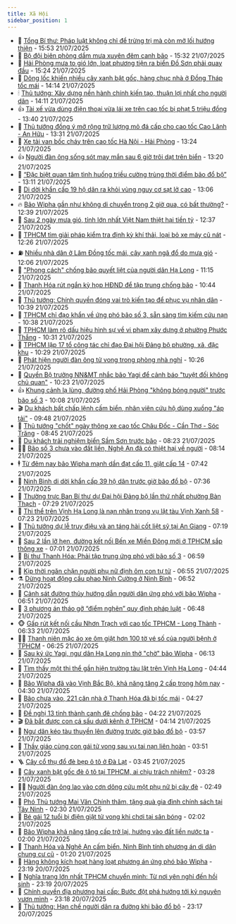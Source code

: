 ```yaml
---
title: Xã Hội
sidebar_position: 1
---
```


<!-- dantri-xa-hoi:START -->
- 🫣 [Tổng Bí thư: Pháp luật không chỉ để trừng trị mà còn mở lối hướng thiện](https://dantri.com.vn/xa-hoi/tong-bi-thu-phap-luat-khong-chi-de-trung-tri-ma-con-mo-loi-huong-thien-20250721225338448.htm) - 15:53 21/07/2025
- 💼 [Bộ đội biên phòng dầm mưa xuyên đêm canh bão](https://dantri.com.vn/xa-hoi/bo-doi-bien-phong-dam-mua-xuyen-dem-canh-bao-20250721222436889.htm) - 15:32 21/07/2025
- 🎊 [Hải Phòng mưa to gió lớn, loạt phương tiện ra biển Đồ Sơn phải quay đầu](https://dantri.com.vn/xa-hoi/hai-phong-mua-to-gio-lon-loat-phuong-tien-ra-bien-do-son-phai-quay-dau-20250721221444006.htm) - 15:24 21/07/2025
- 🙉 [Dông lốc khiến nhiều cây xanh bật gốc, hàng chục nhà ở Đồng Tháp tốc mái](https://dantri.com.vn/xa-hoi/dong-loc-khien-nhieu-cay-xanh-bat-goc-hang-chuc-nha-o-dong-thap-toc-mai-20250721204241293.htm) - 14:14 21/07/2025
- 🕯 [Thủ tướng: Xây dựng nền hành chính kiến tạo, thuận lợi nhất cho người dân](https://dantri.com.vn/xa-hoi/thu-tuong-xay-dung-nen-hanh-chinh-kien-tao-thuan-loi-nhat-cho-nguoi-dan-20250721182840976.htm) - 14:11 21/07/2025
- 👍 [Tài xế vừa dùng điện thoại vừa lái xe trên cao tốc bị phạt 5 triệu đồng](https://dantri.com.vn/xa-hoi/tai-xe-vua-dung-dien-thoai-vua-lai-xe-tren-cao-toc-bi-phat-5-trieu-dong-20250721202909132.htm) - 13:40 21/07/2025
- 🤖 [Thủ tướng đồng ý mở rộng trữ lượng mỏ đá cấp cho cao tốc Cao Lãnh - An Hữu](https://dantri.com.vn/xa-hoi/thu-tuong-dong-y-mo-rong-tru-luong-mo-da-cap-cho-cao-toc-cao-lanh-an-huu-20250721191214082.htm) - 13:31 21/07/2025
- 🙉 [Xe tải van bốc cháy trên cao tốc Hà Nội - Hải Phòng](https://dantri.com.vn/xa-hoi/xe-tai-van-boc-chay-tren-cao-toc-ha-noi-hai-phong-20250721202024038.htm) - 13:24 21/07/2025
- 👍 [Người đàn ông sống sót may mắn sau 6 giờ trôi dạt trên biển](https://dantri.com.vn/xa-hoi/nguoi-dan-ong-song-sot-may-man-sau-6-gio-troi-dat-tren-bien-20250721191107620.htm) - 13:20 21/07/2025
- 🗽 [“Đặc biệt quan tâm tình huống triều cường trùng thời điểm bão đổ bộ”](https://dantri.com.vn/xa-hoi/dac-biet-quan-tam-tinh-huong-trieu-cuong-trung-thoi-diem-bao-do-bo-20250721200554439.htm) - 13:11 21/07/2025
- 🗽 [Di dời khẩn cấp 19 hộ dân ra khỏi vùng nguy cơ sạt lở cao](https://dantri.com.vn/xa-hoi/di-doi-khan-cap-19-ho-dan-ra-khoi-vung-nguy-co-sat-lo-cao-20250721175939612.htm) - 13:06 21/07/2025
- 🔥 [Bão Wipha gần như không di chuyển trong 2 giờ qua, có bất thường?](https://dantri.com.vn/xa-hoi/bao-wipha-gan-nhu-khong-di-chuyen-trong-2-gio-qua-co-bat-thuong-20250721191531591.htm) - 12:39 21/07/2025
- 🦒 [Sau 2 ngày mưa gió, tỉnh lớn nhất Việt Nam thiệt hại tiền tỷ](https://dantri.com.vn/xa-hoi/sau-2-ngay-mua-gio-tinh-lon-nhat-viet-nam-thiet-hai-tien-ty-20250721192640122.htm) - 12:37 21/07/2025
- 🧐 [TPHCM tìm giải pháp kiểm tra định kỳ khí thải, loại bỏ xe máy cũ nát](https://dantri.com.vn/xa-hoi/tphcm-tim-giai-phap-kiem-tra-dinh-ky-khi-thai-loai-bo-xe-may-cu-nat-20250721190101621.htm) - 12:26 21/07/2025
- ⛽️ [Nhiều nhà dân ở Lâm Đồng tốc mái, cây xanh ngã đổ do mưa gió](https://dantri.com.vn/xa-hoi/nhieu-nha-dan-o-lam-dong-toc-mai-cay-xanh-nga-do-do-mua-gio-20250721185513989.htm) - 12:06 21/07/2025
- 🚀 [&quot;Phong cách&quot; chống bão quyết liệt của người dân Hạ Long](https://dantri.com.vn/xa-hoi/phong-cach-chong-bao-quyet-liet-cua-nguoi-dan-ha-long-20250721175437687.htm) - 11:15 21/07/2025
- 🦒 [Thanh Hóa rút ngắn kỳ họp HĐND để tập trung chống bão](https://dantri.com.vn/xa-hoi/thanh-hoa-rut-ngan-ky-hop-hdnd-de-tap-trung-chong-bao-20250721172913373.htm) - 10:44 21/07/2025
- 🦅 [Thủ tướng: Chính quyền đóng vai trò kiến tạo để phục vụ nhân dân](https://dantri.com.vn/xa-hoi/thu-tuong-chinh-quyen-dong-vai-tro-kien-tao-de-phuc-vu-nhan-dan-20250721165516135.htm) - 10:39 21/07/2025
- 🚀 [TPHCM chỉ đạo khẩn về ứng phó bão số 3, sẵn sàng tìm kiếm cứu nạn](https://dantri.com.vn/xa-hoi/tphcm-chi-dao-khan-ve-ung-pho-bao-so-3-san-sang-tim-kiem-cuu-nan-20250721172649340.htm) - 10:38 21/07/2025
- 🦅 [TPHCM làm rõ dấu hiệu hình sự về vi phạm xây dựng ở phường Phước Thắng](https://dantri.com.vn/xa-hoi/tphcm-lam-ro-dau-hieu-hinh-su-ve-vi-pham-xay-dung-o-phuong-phuoc-thang-20250721171342778.htm) - 10:31 21/07/2025
- 🤠 [TPHCM lập 17 tổ công tác chỉ đạo Đại hội Đảng bộ phường, xã, đặc khu](https://dantri.com.vn/xa-hoi/tphcm-lap-17-to-cong-tac-chi-dao-dai-hoi-dang-bo-phuong-xa-dac-khu-20250721165227027.htm) - 10:29 21/07/2025
- 💄 [Phát hiện người đàn ông tử vong trong phòng nhà nghỉ](https://dantri.com.vn/xa-hoi/phat-hien-nguoi-dan-ong-tu-vong-trong-phong-nha-nghi-20250721165054386.htm) - 10:26 21/07/2025
- 🥷 [Quyền Bộ trưởng NN&amp;MT nhắc bão Yagi để cảnh báo &quot;tuyệt đối không chủ quan&quot;](https://dantri.com.vn/xa-hoi/quyen-bo-truong-nnmt-nhac-bao-yagi-de-canh-bao-tuyet-doi-khong-chu-quan-20250721165934382.htm) - 10:23 21/07/2025
- 👍 [Khung cảnh lạ lùng, đường phố Hải Phòng &quot;không bóng người&quot; trước bão số 3](https://dantri.com.vn/xa-hoi/khung-canh-la-lung-duong-pho-hai-phong-khong-bong-nguoi-truoc-bao-so-3-20250721163858964.htm) - 10:08 21/07/2025
- 🎬 [Du khách bất chấp lệnh cấm biển, nhân viên cứu hộ dùng xuồng &quot;áp tải&quot;](https://dantri.com.vn/xa-hoi/du-khach-bat-chap-lenh-cam-bien-nhan-vien-cuu-ho-dung-xuong-ap-tai-20250721161624698.htm) - 09:48 21/07/2025
- 🦒 [Thủ tướng &quot;chốt&quot; ngày thông xe cao tốc Châu Đốc - Cần Thơ - Sóc Trăng](https://dantri.com.vn/xa-hoi/thu-tuong-chot-ngay-thong-xe-cao-toc-chau-doc-can-tho-soc-trang-20250721151452657.htm) - 08:45 21/07/2025
- 🌊 [Du khách trải nghiệm biển Sầm Sơn trước bão](https://dantri.com.vn/xa-hoi/du-khach-trai-nghiem-bien-sam-son-truoc-bao-20250721145738686.htm) - 08:23 21/07/2025
- 🧑‍💻 [Bão số 3 chưa vào đất liền, Nghệ An đã có thiệt hại về người](https://dantri.com.vn/xa-hoi/bao-so-3-chua-vao-dat-lien-nghe-an-da-co-thiet-hai-ve-nguoi-20250721071454545.htm) - 08:14 21/07/2025
- 🕴 [Từ đêm nay bão Wipha mạnh dần đạt cấp 11, giật cấp 14](https://dantri.com.vn/xa-hoi/tu-dem-nay-bao-wipha-manh-dan-dat-cap-11-giat-cap-14-20250721143517319.htm) - 07:42 21/07/2025
- 🤔 [Ninh Bình di dời khẩn cấp 39 hộ dân trước giờ bão đổ bộ](https://dantri.com.vn/xa-hoi/ninh-binh-di-doi-khan-cap-39-ho-dan-truoc-gio-bao-do-bo-20250721142438701.htm) - 07:36 21/07/2025
- 💄 [Thường trực Ban Bí thư dự Đại hội Đảng bộ lần thứ nhất phường Bàn Thạch](https://dantri.com.vn/xa-hoi/thuong-truc-ban-bi-thu-du-dai-hoi-dang-bo-lan-thu-nhat-phuong-ban-thach-20250721125449243.htm) - 07:29 21/07/2025
- 🧠 [Thi thể trên Vịnh Hạ Long là nạn nhân trong vụ lật tàu Vịnh Xanh 58](https://dantri.com.vn/xa-hoi/thi-the-tren-vinh-ha-long-la-nan-nhan-trong-vu-lat-tau-vinh-xanh-58-20250721141801884.htm) - 07:23 21/07/2025
- 🦣 [Thủ tướng dự lễ truy điệu và an táng hài cốt liệt sỹ tại An Giang](https://dantri.com.vn/xa-hoi/thu-tuong-du-le-truy-dieu-va-an-tang-hai-cot-liet-sy-tai-an-giang-20250721123954158.htm) - 07:19 21/07/2025
- 💫 [Sau 2 lần lỡ hẹn, đường kết nối Bến xe Miền Đông mới ở TPHCM sắp thông xe](https://dantri.com.vn/xa-hoi/sau-2-lan-lo-hen-duong-ket-noi-ben-xe-mien-dong-moi-o-tphcm-sap-thong-xe-20250721133254351.htm) - 07:01 21/07/2025
- 🚀 [Bí thư Thanh Hóa: Phải tập trung ứng phó với bão số 3](https://dantri.com.vn/xa-hoi/bi-thu-thanh-hoa-phai-tap-trung-ung-pho-voi-bao-so-3-20250721123031370.htm) - 06:59 21/07/2025
- 🤔 [Kịp thời ngăn chặn người phụ nữ định ôm con tự tử](https://dantri.com.vn/xa-hoi/kip-thoi-ngan-chan-nguoi-phu-nu-dinh-om-con-tu-tu-20250721113524666.htm) - 06:55 21/07/2025
- ⚗️ [Dừng hoạt động cầu phao Ninh Cường ở Ninh Bình](https://dantri.com.vn/xa-hoi/dung-hoat-dong-cau-phao-ninh-cuong-o-ninh-binh-20250721133214182.htm) - 06:52 21/07/2025
- 🫶 [Cảnh sát đường thủy hướng dẫn người dân ứng phó với bão Wipha](https://dantri.com.vn/xa-hoi/canh-sat-duong-thuy-huong-dan-nguoi-dan-ung-pho-voi-bao-wipha-20250721130420749.htm) - 06:51 21/07/2025
- 🌮 [3 phương án tháo gỡ “điểm nghẽn” quy định pháp luật](https://dantri.com.vn/xa-hoi/3-phuong-an-thao-go-diem-nghen-quy-dinh-phap-luat-20250721122403118.htm) - 06:48 21/07/2025
- 🐵 [Gấp rút kết nối cầu Nhơn Trạch với cao tốc TPHCM - Long Thành](https://dantri.com.vn/xa-hoi/gap-rut-ket-noi-cau-nhon-trach-voi-cao-toc-tphcm-long-thanh-20250721122535810.htm) - 06:33 21/07/2025
- 🧑‍🏫 [Thanh niên mặc áo xe ôm giật hơn 100 tờ vé số của người bệnh ở TPHCM](https://dantri.com.vn/xa-hoi/thanh-nien-mac-ao-xe-om-giat-hon-100-to-ve-so-cua-nguoi-benh-o-tphcm-20250721121300401.htm) - 06:25 21/07/2025
- 💫 [Sau ký ức Yagi, ngư dân Hạ Long nín thở &quot;chờ&quot; bão Wipha](https://dantri.com.vn/xa-hoi/sau-ky-uc-yagi-ngu-dan-ha-long-nin-tho-cho-bao-wipha-20250721125009177.htm) - 06:13 21/07/2025
- 🦩 [Tìm thấy một thi thể gần hiện trường tàu lật trên Vịnh Hạ Long](https://dantri.com.vn/xa-hoi/tim-thay-mot-thi-the-gan-hien-truong-tau-lat-tren-vinh-ha-long-20250721114020167.htm) - 04:44 21/07/2025
- 🦄 [Bão Wipha đã vào Vịnh Bắc Bộ, khả năng tăng 2 cấp trong hôm nay](https://dantri.com.vn/xa-hoi/bao-wipha-da-vao-vinh-bac-bo-kha-nang-tang-2-cap-trong-hom-nay-20250721112540991.htm) - 04:30 21/07/2025
- 💂 [Bão chưa vào, 221 căn nhà ở Thanh Hóa đã bị tốc mái](https://dantri.com.vn/xa-hoi/bao-chua-vao-221-can-nha-o-thanh-hoa-da-bi-toc-mai-20250721111640515.htm) - 04:27 21/07/2025
- 💄 [Đề nghị 13 tỉnh thành canh đê chống bão](https://dantri.com.vn/xa-hoi/de-nghi-13-tinh-thanh-canh-de-chong-bao-20250721100211811.htm) - 04:22 21/07/2025
- 🎬 [Đã bắt được con cá sấu dưới kênh ở TPHCM](https://dantri.com.vn/xa-hoi/da-bat-duoc-con-ca-sau-duoi-kenh-o-tphcm-20250721111035722.htm) - 04:14 21/07/2025
- 👀 [Ngư dân kéo tàu thuyền lên đường trước giờ bão đổ bộ](https://dantri.com.vn/xa-hoi/ngu-dan-keo-tau-thuyen-len-duong-truoc-gio-bao-do-bo-20250721093846575.htm) - 03:57 21/07/2025
- 💃 [Thầy giáo cùng con gái tử vong sau vụ tai nạn liên hoàn](https://dantri.com.vn/xa-hoi/thay-giao-cung-con-gai-tu-vong-sau-vu-tai-nan-lien-hoan-20250721095357078.htm) - 03:51 21/07/2025
- 🪜 [Cây cổ thụ đổ đè bẹp ô tô ở Đà Lạt](https://dantri.com.vn/xa-hoi/cay-co-thu-do-de-bep-o-to-o-da-lat-20250721093936591.htm) - 03:45 21/07/2025
- 📝 [Cây xanh bật gốc đè ô tô tại TPHCM, ai chịu trách nhiệm?](https://dantri.com.vn/xa-hoi/cay-xanh-bat-goc-de-o-to-tai-tphcm-ai-chiu-trach-nhiem-20250721095957608.htm) - 03:28 21/07/2025
- 🧑‍💻 [Người đàn ông lao vào cơn dông cứu một phụ nữ bị cây đè](https://dantri.com.vn/xa-hoi/nguoi-dan-ong-lao-vao-con-dong-cuu-mot-phu-nu-bi-cay-de-20250721085000536.htm) - 02:49 21/07/2025
- 👺 [Phó Thủ tướng Mai Văn Chính thăm, tặng quà gia đình chính sách tại Tây Ninh](https://dantri.com.vn/xa-hoi/pho-thu-tuong-mai-van-chinh-tham-tang-qua-gia-dinh-chinh-sach-tai-tay-ninh-20250721092626438.htm) - 02:30 21/07/2025
- 🌮 [Bé gái 12 tuổi bị điện giật tử vong khi chơi tại sân bóng](https://dantri.com.vn/xa-hoi/be-gai-12-tuoi-bi-dien-giat-tu-vong-khi-choi-tai-san-bong-20250721083056785.htm) - 02:02 21/07/2025
- 🤭 [Bão Wipha khả năng tăng cấp trở lại, hướng vào đất liền nước ta](https://dantri.com.vn/xa-hoi/bao-wipha-kha-nang-tang-cap-tro-lai-huong-vao-dat-lien-nuoc-ta-20250721082204653.htm) - 02:00 21/07/2025
- 💪 [Thanh Hóa và Nghệ An cấm biển, Ninh Bình tính phương án di dân chung cư cũ](https://dantri.com.vn/xa-hoi/thanh-hoa-va-nghe-an-cam-bien-ninh-binh-tinh-phuong-an-di-dan-chung-cu-cu-20250721073941001.htm) - 01:20 21/07/2025
- 🧰 [Hàng không kích hoạt hàng loạt phương án ứng phó bão Wipha](https://dantri.com.vn/xa-hoi/hang-khong-kich-hoat-hang-loat-phuong-an-ung-pho-bao-wipha-20250721000553360.htm) - 23:19 20/07/2025
- 🤡 [Nghĩa trang lớn nhất TPHCM chuyển mình: Từ nơi yên nghỉ đến hồi sinh](https://dantri.com.vn/xa-hoi/nghia-trang-lon-nhat-tphcm-chuyen-minh-tu-noi-yen-nghi-den-hoi-sinh-20250709130205481.htm) - 23:19 20/07/2025
- 🦆 [Chính quyền địa phương hai cấp: Bước đột phá hướng tới kỷ nguyên vươn mình](https://dantri.com.vn/xa-hoi/chinh-quyen-dia-phuong-hai-cap-buoc-dot-pha-huong-toi-ky-nguyen-vuon-minh-20250720141525566.htm) - 23:18 20/07/2025
- 🦍 [Thủ tướng: Hạn chế người dân ra đường khi bão đổ bộ](https://dantri.com.vn/xa-hoi/thu-tuong-han-che-nguoi-dan-ra-duong-khi-bao-do-bo-20250721052956036.htm) - 23:17 20/07/2025<!-- dantri-xa-hoi:END -->
